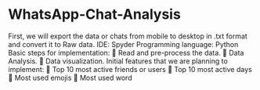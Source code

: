 # WhatsApp-Chat-Analysis
First, we will export the data or chats from mobile to desktop in .txt format and convert it to 
Raw data.
IDE: Spyder
Programming language: Python
Basic steps for implementation:
 Read and pre-process the data.
 Data Analysis.
 Data visualization.
Initial features that we are planning to implement:
 Top 10 most active friends or users
 Top 10 most active days
 Most used emojis
 Most used word
